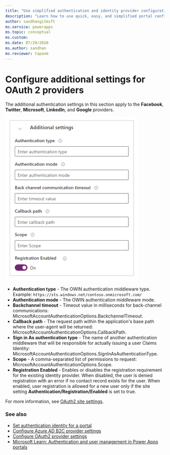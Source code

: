 ```yaml
---
title: "Use simplified authentication and identity provider configuration (Preview) | MicrosoftDocs"
description: "Learn how to use quick, easy, and simplified portal configuration for authentication."
author: sandhangitmsft
ms.service: powerapps
ms.topic: conceptual
ms.custom: 
ms.date: 07/29/2020
ms.author: sandhan
ms.reviewer: tapanm
---
```


# Configure additional settings for OAuth 2 providers

The additional authentication settings in this section apply to the **Facebook**, **Twitter**, **Microsoft**, **LinkedIn**, and **Google** providers.

![Configure additional settings](media/use-simplified-authentication-configuration/additional-oauth-settings.png "Configure additional settings")

- **Authentication type** - The OWIN authentication middleware type. <br> Example: `https://sts.windows.net/contoso.onmicrosoft.com/`
- **Authentication mode** - The OWIN authentication middleware mode.
- **Backchannel timeout** - Timeout value in milliseconds for back-channel communications: MicrosoftAccountAuthenticationOptions.BackchannelTimeout.
- **Callback path** - The request path within the application's base path where the user-agent will be returned: MicrosoftAccountAuthenticationOptions.CallbackPath.​
- **Sign in As authentication type** - The name of another authentication middleware that will be responsible for actually issuing a user Claims Identity: MicrosoftAccountAuthenticationOptions.SignInAsAuthenticationType.​
- **Scope** - A comma-separated list of permissions to request: MicrosoftAccountAuthenticationOptions.Scope.​
- ​**Registration Enabled**​ - Enables or disables the registration requirement for the existing identity provider. When disabled, the user is denied registration with an error if no contact record exists for the user. When enabled, user registration is allowed for a new user only if the site setting **Authentication/Registration/Enabled** is set to true.​

For more information, see [OAuth2 site settings](configure-oauth2-settings.md#create-site-settings-by-using-oauth2).

### See also

- [Set authentication identity for a portal](set-authentication-identity.md)
- [Configure Azure AD B2C provider settings](azure-ad-b2c.md)
- [Configure OAuth2 provider settings](configure-oauth2-settings.md)
- [Microsoft Learn: Authentication and user management in Power Apps portals](https://docs.microsoft.com/learn/modules/authentication-user-management/)
